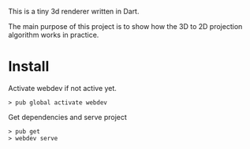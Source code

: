 This is a tiny 3d renderer written in Dart.

The main purpose of this project is to show how the 3D to 2D projection algorithm works in practice.

Install
=======

Activate webdev if not active yet.
```
> pub global activate webdev
```

Get dependencies and serve project
```
> pub get
> webdev serve
```
